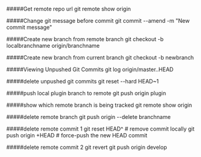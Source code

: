 #####Get remote repo url
git remote show origin

#####Change git message before commit
git commit --amend -m "New commit message"

#####Create new branch from remote branch
git checkout -b localbranchname origin/branchname

#####Create new branch from current branch
git checkout -b newbranch

#####Viewing Unpushed Git Commits
git log origin/master..HEAD

#####delete unpushed git commits
git reset --hard HEAD~1

#####push local plugin branch to remote
git push origin plugin

#####show which remote branch is being tracked
git remote show origin

#####delete remote branch
git push origin --delete branchname

#####delete remote commit 1
git reset HEAD^ # remove commit locally 
git push origin +HEAD # force-push the new HEAD commit

#####delete remote commit 2
git revert <hash>
git push origin develop
